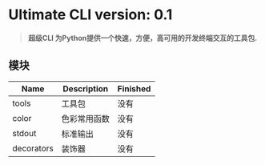 # Ultimate CLI version: 0.1 
> **超级CLI 为Python提供一个快速，方便，高可用的开发终端交互的工具包.**

## 模块
| Name  | Description | Finished | 
| ----  | ----------- | -------- |
| tools |     工具包   |  没有    |
| color | 色彩常用函数| 没有      |
| stdout|  标准输出     | 没有     |
| decorators|  装饰器   | 没有     |
